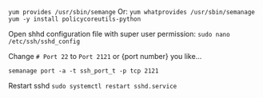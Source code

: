 ``
yum provides /usr/sbin/semange
``
Or:
``
yum whatprovides /usr/sbin/semanage
``
``
yum -y install policycoreutils-python
 ``

Open shhd configuration file with super user permission:
``
sudo nano /etc/ssh/sshd_config
``

Change `# Port 22` to `Port 2121` or {port number} you like...

``
semanage port -a -t ssh_port_t -p tcp 2121
``

Restart sshd 
``
sudo systemctl restart sshd.service
``
